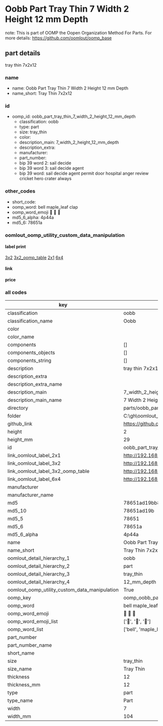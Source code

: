 # Oobb Part Tray Thin 7 Width 2 Height 12 mm Depth  

note: This is part of OOMP the Oopen Organization Method For Parts. For more details: https://github.com/oomlout/oomp_base

##  part details
  



tray thin 7x2x12



### name
* name: Oobb Part Tray Thin 7 Width 2 Height 12 mm Depth
* name_short: Tray Thin 7x2x12 
### id
* oomp_id: oobb_part_tray_thin_7_width_2_height_12_mm_depth
  * classification: oobb
  * type: part
  * size: tray_thin
  * color: 
  * description_main: 7_width_2_height_12_mm_depth
  * description_extra: 
  * manufacturer: 
  * part_number: 
  * bip 39 word 2: sail decide
  * bip 39 word 3: sail decide agent
  * bip 39 word: sail decide agent permit door hospital anger review cricket hero crater always

### other_codes
* short_code: 
* oomp_word: bell maple_leaf clap
* oomp_word_emoji :bell: :maple_leaf: :clap:
* md5_6_alpha: 4p44a
* md5_6: 78651a






### oomlout_oomp_utility_custom_data_manipulation
#### label print
[3x2](http://192.168.1.245:1112/?label=oomp%204p44a)
[3x2_oomp_table](http://192.168.1.108:1112/?label=oomp%204p44a)
[2x1](http://192.168.1.242:1112/?label=oomp%204p44a)
[6x4](http://192.168.1.55:1112/?label=oomp%204p44a)    

#### link

                              

#### price







### all codes 
| key | value |  
| --- | --- |  
| classification | oobb |  
| classification_name | Oobb |  
| color |  |  
| color_name |  |  
| components | [] |  
| components_objects | [] |  
| components_string | [] |  
| description | tray thin 7x2x12 |  
| description_extra |  |  
| description_extra_name |  |  
| description_main | 7_width_2_height_12_mm_depth |  
| description_main_name | 7 Width 2 Height 12 mm Depth |  
| directory | parts/oobb_part_tray_thin_7_width_2_height_12_mm_depth |  
| folder | C:\gh\oomlout_oobb_version_4_generated_parts\things\oobb_part_tray_thin_7_width_2_height_12_mm_depth |  
| github_link | https://github.com/oomlout/oomlout_oomp_part_src/tree/main/parts/oobb_part_tray_thin_7_width_2_height_12_mm_depth |  
| height | 2 |  
| height_mm | 29 |  
| id | oobb_part_tray_thin_7_width_2_height_12_mm_depth |  
| link_oomlout_label_2x1 | http://192.168.1.242:1112/?label=oomp%204p44a |  
| link_oomlout_label_3x2 | http://192.168.1.245:1112/?label=oomp%204p44a |  
| link_oomlout_label_3x2_oomp_table | http://192.168.1.108:1112/?label=oomp%204p44a |  
| link_oomlout_label_6x4 | http://192.168.1.55:1112/?label=oomp%204p44a |  
| manufacturer |  |  
| manufacturer_name |  |  
| md5 | 78651ad19bb88115b7a0ba3209ce35f1 |  
| md5_10 | 78651ad19b |  
| md5_5 | 78651 |  
| md5_6 | 78651a |  
| md5_6_alpha | 4p44a |  
| name | Oobb Part Tray Thin 7 Width 2 Height 12 mm Depth |  
| name_short | Tray Thin 7x2x12  |  
| oomlout_detail_hierarchy_1 | oobb |  
| oomlout_detail_hierarchy_2 | part |  
| oomlout_detail_hierarchy_3 | tray_thin |  
| oomlout_detail_hierarchy_4 | 12_mm_depth |  
| oomlout_oomp_utility_custom_data_manipulation | True |  
| oomp_key | oomp_oobb_part_tray_thin_7_width_2_height_12_mm_depth |  
| oomp_word | bell maple_leaf clap |  
| oomp_word_emoji | :bell: :maple_leaf: :clap: |  
| oomp_word_emoji_list | [':bell:', ':maple_leaf:', ':clap:'] |  
| oomp_word_list | ['bell', 'maple_leaf', 'clap'] |  
| part_number |  |  
| part_number_name |  |  
| short_name |  |  
| size | tray_thin |  
| size_name | Tray Thin |  
| thickness | 12 |  
| thickness_mm | 12 |  
| type | part |  
| type_name | Part |  
| width | 7 |  
| width_mm | 104 |  

